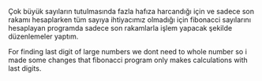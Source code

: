 Çok büyük sayıların tutulmasında fazla hafıza harcandığı için ve sadece son rakamı hesaplarken tüm sayıya ihtiyacımız olmadığı için fibonacci sayılarını hesaplayan programda sadece son rakamlarla işlem yapacak şekilde düzenlemeler yaptım.

For finding last digit of large numbers we dont need to whole number so i made some changes that fibonacci program only makes calculations with last digits.
